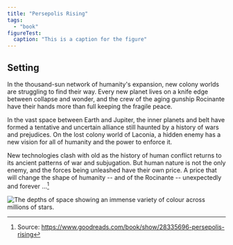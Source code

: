 ```yaml
---
title: "Persepolis Rising"
tags:
  - "book"
figureTest:
  caption: "This is a caption for the figure"
---
```


## Setting

In the thousand-sun network of humanity's expansion, new colony worlds are struggling to find their way. Every new planet lives on a knife edge between collapse and wonder, and the crew of the aging gunship Rocinante have their hands more than full keeping the fragile peace.

In the vast space between Earth and Jupiter, the inner planets and belt have formed a tentative and uncertain alliance still haunted by a history of wars and prejudices. On the lost colony world of Laconia, a hidden enemy has a new vision for all of humanity and the power to enforce it.

New technologies clash with old as the history of human conflict returns to its ancient patterns of war and subjugation. But human nature is not the only enemy, and the forces being unleashed have their own price. A price that will change the shape of humanity -- and of the Rocinante -- unexpectedly and forever ...[^1]

![The depths of space showing an immense variety of colour across millions of stars.](./src/media/john-fowler-7Ym9rpYtSdA-unsplash.jpg "John Fowler")

[^1]: Source: https://www.goodreads.com/book/show/28335696-persepolis-rising